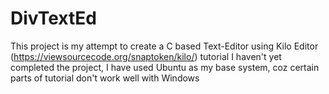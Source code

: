 # DivTextEd
This project is my attempt to create a C based Text-Editor using Kilo Editor (https://viewsourcecode.org/snaptoken/kilo/) tutorial
I haven't yet completed the project, I have used Ubuntu as my base system, coz certain parts of tutorial don't work well with Windows
